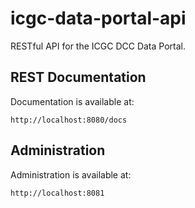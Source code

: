 icgc-data-portal-api
===

RESTful API for the ICGC DCC Data Portal. 

REST Documentation
---

Documentation is available at:

	http://localhost:8080/docs

Administration
---

Administration is available at:

	http://localhost:8081

